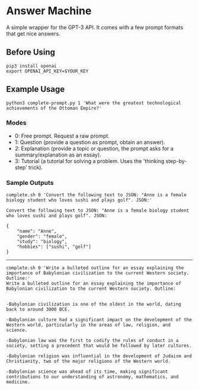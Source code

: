 # Answer Machine
A simple wrapper for the GPT-3 API. It comes with a few prompt formats that get nice answers.

## Before Using

```
pip3 install openai
export OPENAI_API_KEY=$YOUR_KEY
```

## Example Usage

`python3 complete-prompt.py 1 'What were the greatest technological achievements of the Ottoman Empire?'`

### Modes

- 0: Free prompt. Request a raw prompt.
- 1: Question (provide a question as prompt, obtain an answer).
- 2: Explanation (provide a topic or question, the prompt asks for a summary/explanation as an essay).
- 3: Tutorial (a tutorial for solving a problem. Uses the 'thinking step-by-step' trick). 

### Sample Outputs

```
complete.sh 0 'Convert the following text to JSON: "Anne is a female biology student who loves sushi and plays golf". JSON:'

Convert the following text to JSON: "Anne is a female biology student who loves sushi and plays golf". JSON:

{
	"name": "Anne",
	"gender": "female",
	"study": "biology",
	"hobbies": ["sushi", "golf"]
}

```

---

```
complete.sh 0 'Write a bulleted outline for an essay explaining the importance of Babylonian civilization to the current Western society. Outline:'
Write a bulleted outline for an essay explaining the importance of Babylonian civilization to the current Western society. Outline:


-Babylonian civilization is one of the oldest in the world, dating back to around 3000 BCE.

-Babylonian culture had a significant impact on the development of the Western world, particularly in the areas of law, religion, and science.

-Babylonian law was the first to codify the rules of conduct in a society, setting a precedent that would be followed by later cultures.

-Babylonian religion was influential in the development of Judaism and Christianity, two of the major religions of the Western world.

-Babylonian science was ahead of its time, making significant contributions to our understanding of astronomy, mathematics, and medicine.
```

